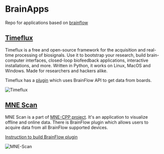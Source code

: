 # BrainApps

Repo for applications based on [brainflow](https://github.com/Andrey1994/brainflow)

## [Timeflux](https://timeflux.io/)

Timeflux is a free and open-source framework for the acquisition and real-time processing of biosignals. Use it to bootstrap your research, build brain-computer interfaces, closed-loop biofeedback applications, interactive installations, and more. Written in Python, it works on Linux, MacOS and Windows. Made for researchers and hackers alike.

Timeflux has a [plugin](https://github.com/timeflux/timeflux_openbci) which uses BrainFlow API to get data from boards.

![Timeflux](https://live.staticflickr.com/65535/49536713732_bc8726f1b6_b.jpg)

## [MNE Scan](https://www.mne-cpp.org/index.php/category/development/mne-scan/)

MNE Scan is a part of [MNE-CPP project](https://github.com/mne-tools/mne-cpp). It's an application to visualize offline and online data. There is BrainFlow plugin which allows users to acquire data from all BrainFlow supported devices.

[Instruction to build BrainFlow plugin](https://mne-cpp.github.io/pages/development/brainflow.html)

![MNE-Scan](https://live.staticflickr.com/65535/49535986728_70c0e09497_b.jpg)